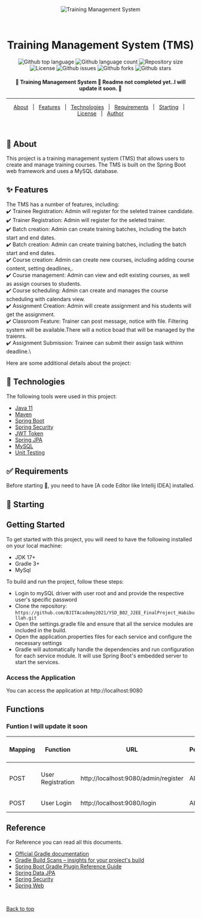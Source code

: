 <div align="center" id="top"> 
  <img src="./.github/app.gif" alt="Training Management System" />


  &#xa0;

</div>

<h1 align="center">Training Management System (TMS)</h1>

<p align="center">
  <img alt="Github top language" src="https://img.shields.io/github/languages/top/jewelcse/training-management-system?color=56BEB8">

  <img alt="Github language count" src="https://img.shields.io/github/languages/count/jewelcse/training-management-system?color=56BEB8">

  <img alt="Repository size" src="https://img.shields.io/github/repo-size/jewelcse/training-management-system?color=56BEB8">

  <img alt="License" src="https://img.shields.io/github/license/jewelcse/training-management-system?color=56BEB8">

  <img alt="Github issues" src="https://img.shields.io/github/issues/jewelcse/training-management-system?color=56BEB8" /> 

  <img alt="Github forks" src="https://img.shields.io/github/forks/jewelcse/training-management-system?color=56BEB8" /> 

  <img alt="Github stars" src="https://img.shields.io/github/stars/jewelcse/training-management-system?color=56BEB8" /> 
</p>

<!-- Status -->

<h4 align="center"> 
	🚧  Training Management System 🚀 Readme not completed yet..I will update it soon.  🚧
</h4> 

<hr>

<p align="center">
  <a href="#dart-about">About</a> &#xa0; | &#xa0; 
  <a href="#sparkles-features">Features</a> &#xa0; | &#xa0;
  <a href="#rocket-technologies">Technologies</a> &#xa0; | &#xa0;
  <a href="#white_check_mark-requirements">Requirements</a> &#xa0; | &#xa0;
  <a href="#checkered_flag-starting">Starting</a> &#xa0; | &#xa0;
  <a href="#memo-license">License</a> &#xa0; | &#xa0;
  <a href="https://github.com/{{YOUR_GITHUB_USERNAME}}" target="_blank">Author</a>
</p>

<br>

## :dart: About ##


This project is a training management system (TMS) that allows users to create and manage training courses. 
The TMS is built on the Spring Boot web framework and uses a MySQL database. 


## :sparkles: Features ##

The TMS has a number of features, including: \
:heavy_check_mark: Trainee Registration: Admin will register for the seleted trainee candidate.\
:heavy_check_mark: Trainer Registration: Admin will register for the seleted trainer.\
:heavy_check_mark: Batch creation: Admin can create training batches, including the batch start and end dates.\
:heavy_check_mark: Batch creation: Admin can create training batches, including the batch start and end dates.\
:heavy_check_mark: Course creation: Admin can create new courses, including adding course content, setting deadlines,.\
:heavy_check_mark: Course management: Admin can view and edit existing courses, as well as assign courses to students.\
:heavy_check_mark: Course scheduling: Admin can create and manages the course scheduling with calendars view.\
:heavy_check_mark: Assignment Creation: Admin will create assignment and his students will get the assignment.\
:heavy_check_mark: Classroom Feature: Trainer can post message, notice with file. Filtering system will be available.There will a notice boad that will be managed
by the traienrs.\
:heavy_check_mark: Assignment Submission: Trainee can submit their assign task withinn deadline.\


Here are some additional details about the project:



## :rocket: Technologies ##

The following tools were used in this project:

- [Java 11](#)
- [Maven](#)
- [Spring Boot](#)
- [Spring Security](#)
- [JWT Token](#)
- [Spring JPA](#)
- [MySQL](#)
- [Unit Testing](#)

## :white_check_mark: Requirements ##

Before starting :checkered_flag:, you need to have [A code Editor like Intellij IDEA] installed.

## :checkered_flag: Starting ##


## Getting Started
To get started with this project, you will need to have the following installed on your local machine:

* JDK 17+
* Gradle 3+
* MySql


To build and run the project, follow these steps:

* Login to mySQL driver with user root and and provide the respective user's specific password
* Clone the repository: `https://github.com/BJITAcademy2021/YSD_B02_J2EE_FinalProject_Habibullah.git`
* Open the settings.gradle file and ensure that all the service modules are included in the build.
* Open the application.properties files for each service and configure the necessary settings
* Gradle will automatically handle the dependencies and run configuration for each service module. It will use Spring Boot's embedded server to start the services.

### Access the Application
You can access the application at http://localhost:9080


## Functions 

### Funtion I will update it soon

| Mapping | Function          | URL                                           | Permission  | Request Body Input                                          |
|---------|-------------------|-----------------------------------------------|-------------|-------------------------------------------------------------|
| POST    | User Registration | http://localhost:9080/admin/register    | ADMIN     | userName, email, password, roles 
| POST    | User Login        | http://localhost:9080/login       | ALL         | email, password                                             |


## Reference 

For Reference you can read all this documents.

* [Official Gradle documentation](https://docs.gradle.org)
* [Gradle Build Scans – insights for your project's build](https://scans.gradle.com#gradle)
* [Spring Boot Gradle Plugin Reference Guide](https://docs.spring.io/spring-boot/docs/2.2.5.RELEASE/gradle-plugin/reference/html/)
* [Spring Data JPA](https://docs.spring.io/spring-boot/docs/2.2.5.RELEASE/reference/htmlsingle/#boot-features-jpa-and-spring-data)
* [Spring Security](https://docs.spring.io/spring-boot/docs/2.2.5.RELEASE/reference/htmlsingle/#boot-features-security)
* [Spring Web](https://docs.spring.io/spring-boot/docs/2.2.5.RELEASE/reference/htmlsingle/#boot-features-developing-web-applications)

&#xa0;

<a href="#top">Back to top</a>
